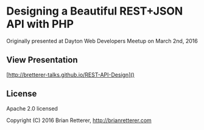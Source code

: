 # Designing a Beautiful REST+JSON API with PHP

Originally presented at Dayton Web Developers Meetup on March 2nd, 2016

## View Presentation
[http://bretterer-talks.github.io/REST-API-Design]()

## License

Apache 2.0 licensed

Copyright (C) 2016 Brian Retterer, http://brianretterer.com